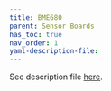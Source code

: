 ```yaml
---
title: BME680
parent: Sensor Boards
has_toc: true
nav_order: 1
yaml-description-file: 
---
```


See description file [here](https://github.com/dramco-iwast/sensor-description-files/blob/master/BME680.yaml).